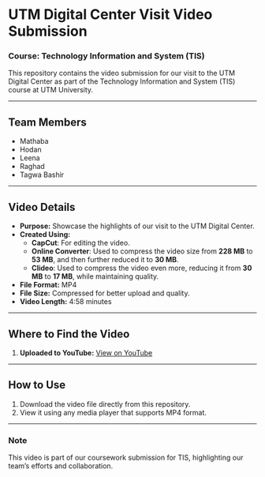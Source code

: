 # UTM Digital Center Visit Video Submission
### **Course:** Technology Information and System (TIS)

This repository contains the video submission for our visit to the UTM Digital Center as part of the Technology Information and System (TIS) course at UTM University.

---

## **Team Members**
- Mathaba
- Hodan
- Leena
- Raghad
- Tagwa Bashir

---

## **Video Details**
- **Purpose:** Showcase the highlights of our visit to the UTM Digital Center.
- **Created Using:**
  - **CapCut**: For editing the video.
  - **Online Converter**: Used to compress the video size from **228 MB** to **53 MB**, and then further reduced it to **30 MB**.
  - **Clideo**: Used to compress the video even more, reducing it from **30 MB** to **17 MB**, while maintaining quality.
- **File Format:** MP4
- **File Size:** Compressed for better upload and quality.
- **Video Length:** 4:58 minutes

---

## **Where to Find the Video**
1. **Uploaded to YouTube:** [View on YouTube](https://youtu.be/2ASIofzBHIo?si=mjDNPVRAvZU_TDDP)
   

---

## **How to Use**
1. Download the video file directly from this repository.
2. View it using any media player that supports MP4 format.

---

### **Note**
This video is part of our coursework submission for TIS, highlighting our team’s efforts and collaboration.
